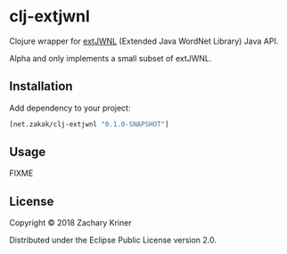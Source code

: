 # clj-extjwnl

Clojure wrapper for [extJWNL](https://github.com/extjwnl/extjwnl) (Extended Java WordNet Library) Java API.

Alpha and only implements a small subset of extJWNL.

## Installation

Add dependency to your project:

```clojure
[net.zakak/clj-extjwnl "0.1.0-SNAPSHOT"]
```

## Usage

FIXME

## License

Copyright © 2018 Zachary Kriner

Distributed under the Eclipse Public License version 2.0.
